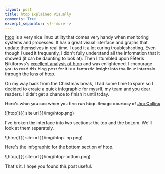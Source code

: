 ```yaml
---
layout: post
title: htop Explained Visually
comments: True
excerpt_separator: <!--more-->
---
```


[htop](http://hisham.hm/htop/) is a very nice linux utility that comes very handy when monitoring systems and processes. It has a great visual interface and graphs that update themselves in real time. I used it a lot during troubleshooting. Even though I used it frequently, I didn't fully understand all the information that it showed (it can be daunting to look at). Then I stumbled upon Pēteris Ņikiforovs's [excellent analysis of htop](https://peteris.rocks/blog/htop/) and was enlightened. I encourage you to read this blog post for it is a fantastic insight into the linux internals through the lens of htop.

<!--more-->

On my way back from the Christmas break, I had some time to spare so I decided to create a quick infographic for myself, my team and you dear readers. I didn't get a chance to finish it until today.

Here's what you see when you first run htop. (Image courtesy of [Joe Collins](https://www.youtube.com/channel/UCTfabOKD7Yty6sDF4POBVqA)

![htop]({{ site.url }}/img/htop.png)

I've broken the interface into two sections: the top and the bottom. We'll look at them separately.

![htop]({{ site.url }}/img/htop-top.png)

Here's the infographic for the bottom section of htop.

![htop]({{ site.url }}/img/htop-bottom.png)

That's it. I hope you found this post useful.
